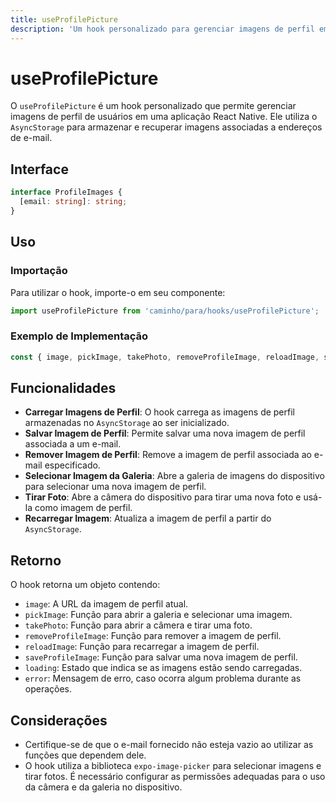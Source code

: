 ```yaml
---
title: useProfilePicture
description: 'Um hook personalizado para gerenciar imagens de perfil em uma aplicação React Native.'
---
```


# useProfilePicture

O `useProfilePicture` é um hook personalizado que permite gerenciar imagens de perfil de usuários em uma aplicação React Native. Ele utiliza o `AsyncStorage` para armazenar e recuperar imagens associadas a endereços de e-mail.

## Interface

```typescript
interface ProfileImages {
  [email: string]: string;
}
```

## Uso

### Importação

Para utilizar o hook, importe-o em seu componente:

```typescript
import useProfilePicture from 'caminho/para/hooks/useProfilePicture';
```

### Exemplo de Implementação

```typescript
const { image, pickImage, takePhoto, removeProfileImage, reloadImage, saveProfileImage, loading, error } = useProfilePicture(email);
```

## Funcionalidades

- **Carregar Imagens de Perfil**: O hook carrega as imagens de perfil armazenadas no `AsyncStorage` ao ser inicializado.
- **Salvar Imagem de Perfil**: Permite salvar uma nova imagem de perfil associada a um e-mail.
- **Remover Imagem de Perfil**: Remove a imagem de perfil associada ao e-mail especificado.
- **Selecionar Imagem da Galeria**: Abre a galeria de imagens do dispositivo para selecionar uma nova imagem de perfil.
- **Tirar Foto**: Abre a câmera do dispositivo para tirar uma nova foto e usá-la como imagem de perfil.
- **Recarregar Imagem**: Atualiza a imagem de perfil a partir do `AsyncStorage`.

## Retorno

O hook retorna um objeto contendo:

- `image`: A URL da imagem de perfil atual.
- `pickImage`: Função para abrir a galeria e selecionar uma imagem.
- `takePhoto`: Função para abrir a câmera e tirar uma foto.
- `removeProfileImage`: Função para remover a imagem de perfil.
- `reloadImage`: Função para recarregar a imagem de perfil.
- `saveProfileImage`: Função para salvar uma nova imagem de perfil.
- `loading`: Estado que indica se as imagens estão sendo carregadas.
- `error`: Mensagem de erro, caso ocorra algum problema durante as operações.

## Considerações

- Certifique-se de que o e-mail fornecido não esteja vazio ao utilizar as funções que dependem dele.
- O hook utiliza a biblioteca `expo-image-picker` para selecionar imagens e tirar fotos. É necessário configurar as permissões adequadas para o uso da câmera e da galeria no dispositivo.